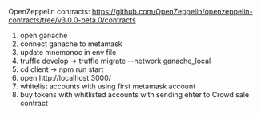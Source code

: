 OpenZeppelin contracts: 
    https://github.com/OpenZeppelin/openzeppelin-contracts/tree/v3.0.0-beta.0/contracts
<br/>

1. open ganache <br/>
2. connect ganache to metamask <br/>
3. update mnemonoc in env file <br/>
4. truffle develop -> truffle migrate --network ganache_local <br/>
5. cd client -> npm run start
6. open http://localhost:3000/
7. whitelist accounts with using first metamask account
8. buy tokens with whitlisted accounts with sending ehter to Crowd sale contract